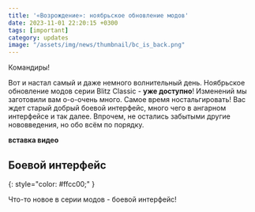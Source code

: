 ```yaml
---
title: '«Возрождение»: ноябрьское обновление модов'
date: 2023-11-01 22:20:15 +0300
tags: [important]
category: updates
image: "/assets/img/news/thumbnail/bc_is_back.png"
---
```

<p style="display: none">Прощаемся с создателем старых звуков всего и встречаем нового.</p>

Командиры!

Вот и настал самый и даже немного волнительный день. Ноябрьское обновление модов серии Blitz Classic - **уже доступно**! Изменений мы заготовили вам о-о-очень много. Самое время ностальгировать! Вас ждет старый добрый боевой интерфейс, много чего в ангарном интерфейсе и так далее. Впрочем, не остались забытыми другие нововведения, но обо всём по порядку.

**вставка видео**

## Боевой интерфейс
{: style="color: #ffcc00;" }

Что-то новое в серии модов - боевой интерфейс! 